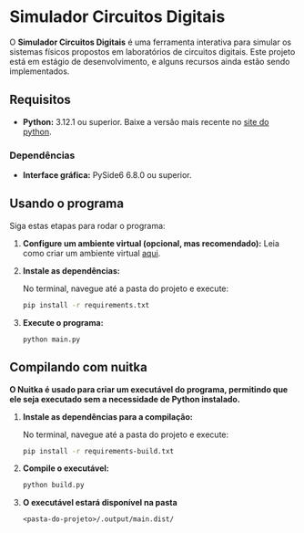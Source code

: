 # Simulador Circuitos Digitais

O **Simulador Circuitos Digitais** é uma ferramenta interativa para simular os sistemas físicos propostos em laboratórios de circuitos digitais. Este projeto está em estágio de desenvolvimento, e alguns recursos ainda estão sendo implementados.

## Requisitos
- **Python:** 3.12.1 ou superior. Baixe a versão mais recente no [site do python](https://www.python.org/downloads/).

### Dependências
- **Interface gráfica:** PySide6 6.8.0 ou superior.

## Usando o programa

Siga estas etapas para rodar o programa:

1. **Configure um ambiente virtual (opcional, mas recomendado):** Leia como criar um ambiente virtual [aqui](https://docs.python.org/3/library/venv.html).

2. **Instale as dependências:**

    No terminal, navegue até a pasta do projeto e execute:  
    ~~~bash
    pip install -r requirements.txt
     ~~~

3. **Execute o programa:**
    ~~~
    python main.py
    ~~~

## Compilando com nuitka
**O Nuitka é usado para criar um executável do programa, permitindo que ele seja executado sem a necessidade de Python instalado.**

1. **Instale as dependências para a compilação:**

    No terminal, navegue até a pasta do projeto e execute:  
    ~~~bash
    pip install -r requirements-build.txt
     ~~~

2. **Compile o executável:**
 
    ~~~bash
    python build.py
     ~~~

3. **O executável estará disponível na pasta**
    ~~~
    <pasta-do-projeto>/.output/main.dist/
    ~~~